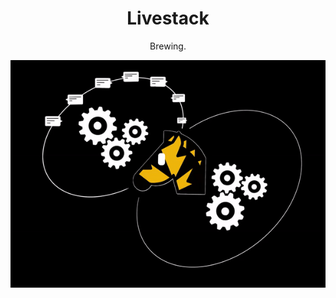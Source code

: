 <h1 align="center">Livestack</h1>

<p align="center">Brewing.</p>

<p align="center">
  <img src="assets/intro.gif" />
</p>
